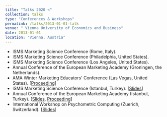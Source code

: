 ```yaml
---
title: "Talks 2020 <"
collection: talks
type: "Conferences & Workshops"
permalink: /talks/2013-01-01-talk
venue: " Vienna University of Economics and Business"
date: 2013-01-01
location: "Vienna, Austria"
---
```


* ISMS Marketing Science Conference (Rome, Italy). 
* ISMS Marketing Science Conference (Philadelphia, United States).
* ISMS Marketing Science Conference (Los Angeles, United States).
* Annual Conference of the European Marketing Academy (Groningen, the Netherlands).
* AMA Winter Marketing Educators' Conference (Las Vegas, United States). [[Proceeding](/files/Demographic_Models_AMA_2016.pdf)]
* ISMS Marketing Science Conference (Istanbul, Turkey). [[Slides](url)]
* Annual Conference of the European Marketing Academy (Istanbul, Turkey). [[Slides](/files/EMAC2013.pdf), [Proceeding](/files/GraphModels.pdf)]
* International Workshop on Psychometric Computing (Zuerich, Switzerland).  [[Slides](/files/Talk_psychoco_13.pdf)]
